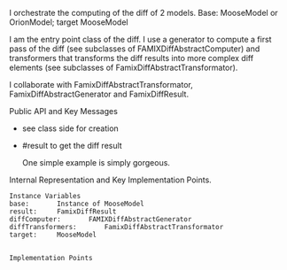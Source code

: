 I orchestrate the computing of the diff of 2 models.  Base: MooseModel  or OrionModel; target MooseModel

I am the entry point class of the diff. I use a generator to compute a first pass of the diff (see subclasses of FAMIXDiffAbstractComputer) and transformers that transforms the diff results into more complex diff elements (see subclasses of FamixDiffAbstractTransformator).

I collaborate with FamixDiffAbstractTransformator, FamixDiffAbstractGenerator and FamixDiffResult.

Public API and Key Messages

- see class side for creation 
- #result to get the diff result

   One simple example is simply gorgeous.
 
Internal Representation and Key Implementation Points.

    Instance Variables
	base:		Instance of MooseModel
	result:		FamixDiffResult
	diffComputer:		FAMIXDiffAbstractGenerator
	diffTransformers:		FamixDiffAbstractTransformator
	target:		MooseModel


    Implementation Points
